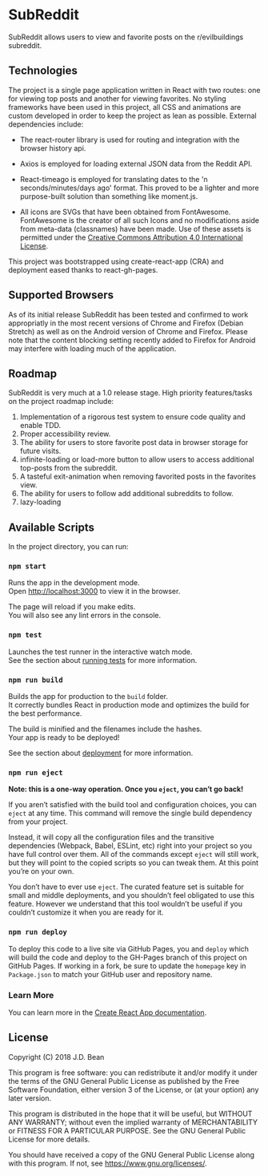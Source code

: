 # SubReddit

SubReddit allows users to view and favorite posts on the r/evilbuildings subreddit. 

## Technologies

The project is a single page application written in React with two routes: one for viewing top posts and another for viewing favorites. No styling frameworks have been used in this project, all CSS and animations are custom developed in order to keep the project as lean as possible. External dependencies include:

* The react-router library is used for routing and integration with the browser history api.

* Axios is employed for loading external JSON data from the Reddit API.

* React-timeago is employed for translating dates to the 'n seconds/minutes/days ago' format. This proved to be a lighter and more purpose-built solution than something like moment.js.

* All icons are SVGs that have been obtained from FontAwesome. FontAwesome is the creator of all such Icons and no modifications aside from meta-data (classnames) have been made. Use of these assets is permitted under the [Creative Commons Attribution 4.0 International License](https://creativecommons.org/licenses/by/4.0/legalcode).

This project was bootstrapped using create-react-app (CRA) and deployment eased thanks to react-gh-pages.

## Supported Browsers

As of its initial release SubReddit has been tested and confirmed to work appropriatly in the most recent versions of Chrome and Firefox (Debian Stretch) as well as on the Android version of Chrome and Firefox. Please note that the content blocking setting recently added to Firefox for Android may interfere with loading much of the application.

## Roadmap

SubReddit is very much at a 1.0 release stage. High priority features/tasks on the project roadmap include:

1. Implementation of a rigorous test system to ensure code quality and enable TDD.
1. Proper accessibility review.
1. The ability for users to store favorite post data in browser storage for future visits.
1. infinite-loading or load-more button to allow users to access additional top-posts from the subreddit.
1. A tasteful exit-animation when removing favorited posts in the favorites view.
1. The ability for users to follow add additional subreddits to follow.
1. lazy-loading

## Available Scripts

In the project directory, you can run:

### `npm start`

Runs the app in the development mode.<br>
Open [http://localhost:3000](http://localhost:3000) to view it in the browser.

The page will reload if you make edits.<br>
You will also see any lint errors in the console.

### `npm test`

Launches the test runner in the interactive watch mode.<br>
See the section about [running tests](https://facebook.github.io/create-react-app/docs/running-tests) for more information.

### `npm run build`

Builds the app for production to the `build` folder.<br>
It correctly bundles React in production mode and optimizes the build for the best performance.

The build is minified and the filenames include the hashes.<br>
Your app is ready to be deployed!

See the section about [deployment](https://facebook.github.io/create-react-app/docs/deployment) for more information.

### `npm run eject`

**Note: this is a one-way operation. Once you `eject`, you can’t go back!**

If you aren’t satisfied with the build tool and configuration choices, you can `eject` at any time. This command will remove the single build dependency from your project.

Instead, it will copy all the configuration files and the transitive dependencies (Webpack, Babel, ESLint, etc) right into your project so you have full control over them. All of the commands except `eject` will still work, but they will point to the copied scripts so you can tweak them. At this point you’re on your own.

You don’t have to ever use `eject`. The curated feature set is suitable for small and middle deployments, and you shouldn’t feel obligated to use this feature. However we understand that this tool wouldn’t be useful if you couldn’t customize it when you are ready for it.

### `npm run deploy`

To deploy this code to a live site via GitHub Pages, you and `deploy` which will build the code and deploy to the GH-Pages branch of this project on GitHub Pages. If working in a fork, be sure to update the `homepage` key in `Package.json` to match your GitHub user and repository name. 

### Learn More

You can learn more in the [Create React App documentation](https://facebook.github.io/create-react-app/docs/getting-started).

## License

Copyright (C) 2018 J.D. Bean

This program is free software: you can redistribute it and/or modify
it under the terms of the GNU General Public License as published by
the Free Software Foundation, either version 3 of the License, or
(at your option) any later version.

This program is distributed in the hope that it will be useful,
but WITHOUT ANY WARRANTY; without even the implied warranty of
MERCHANTABILITY or FITNESS FOR A PARTICULAR PURPOSE.  See the
GNU General Public License for more details.

You should have received a copy of the GNU General Public License
along with this program.  If not, see <https://www.gnu.org/licenses/>.

